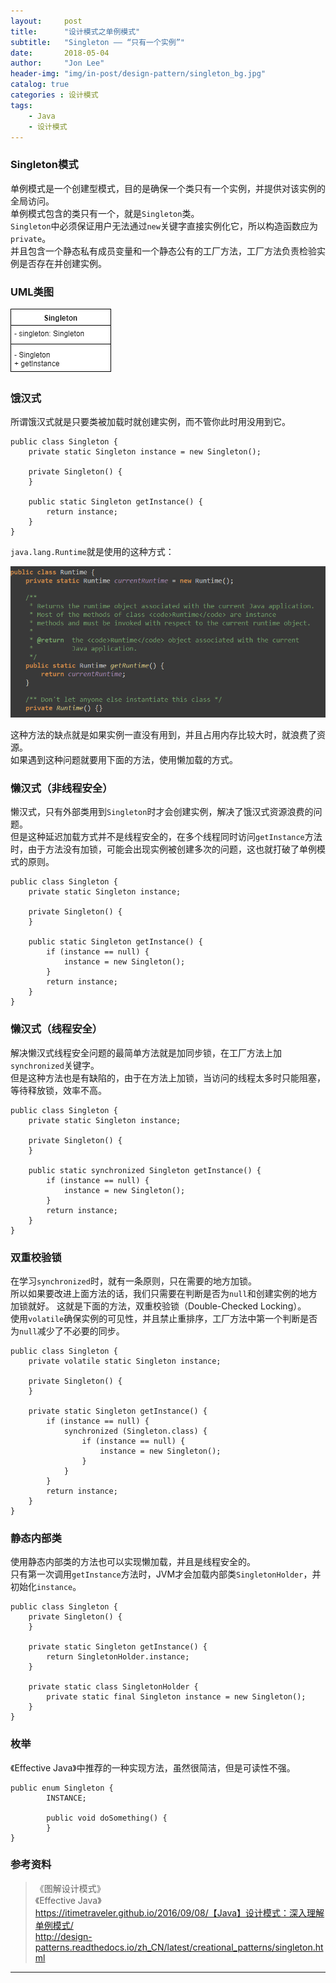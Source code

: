 ```yaml
---
layout:     post
title:      "设计模式之单例模式"
subtitle:   "Singleton —— “只有一个实例”"
date:       2018-05-04
author:     "Jon Lee"
header-img: "img/in-post/design-pattern/singleton_bg.jpg"
catalog: true
categories : 设计模式
tags:
    - Java
    - 设计模式
---
```


### Singleton模式

单例模式是一个创建型模式，目的是确保一个类只有一个实例，并提供对该实例的全局访问。  
单例模式包含的类只有一个，就是`Singleton`类。  
`Singleton`中必须保证用户无法通过`new`关键字直接实例化它，所以构造函数应为`private`。  
并且包含一个静态私有成员变量和一个静态公有的工厂方法，工厂方法负责检验实例是否存在并创建实例。

### UML类图

![](/img/in-post/design-pattern/singleton_1.png)

### 饿汉式

所谓饿汉式就是只要类被加载时就创建实例，而不管你此时用没用到它。   

    public class Singleton {
    	private static Singleton instance = new Singleton();

    	private Singleton() {
    	}

    	public static Singleton getInstance() {
    		return instance;
    	}
    }

`java.lang.Runtime`就是使用的这种方式：

![](/img/in-post/design-pattern/singleton_2.png)

这种方法的缺点就是如果实例一直没有用到，并且占用内存比较大时，就浪费了资源。   
如果遇到这种问题就要用下面的方法，使用懒加载的方式。

### 懒汉式（非线程安全）

懒汉式，只有外部类用到`Singleton`时才会创建实例，解决了饿汉式资源浪费的问题。  
但是这种延迟加载方式并不是线程安全的，在多个线程同时访问`getInstance`方法时，由于方法没有加锁，可能会出现实例被创建多次的问题，这也就打破了单例模式的原则。

    public class Singleton {
    	private static Singleton instance;

    	private Singleton() {
    	}

    	public static Singleton getInstance() {
    		if (instance == null) {
    			instance = new Singleton();
    		}
    		return instance;
    	}
    }

### 懒汉式（线程安全）

解决懒汉式线程安全问题的最简单方法就是加同步锁，在工厂方法上加`synchronized`关键字。  
但是这种方法也是有缺陷的，由于在方法上加锁，当访问的线程太多时只能阻塞，等待释放锁，效率不高。

    public class Singleton {
    	private static Singleton instance;

    	private Singleton() {
    	}

    	public static synchronized Singleton getInstance() {
    		if (instance == null) {
    			instance = new Singleton();
    		}
    		return instance;
    	}
    }

### 双重校验锁

在学习`synchronized`时，就有一条原则，只在需要的地方加锁。  
所以如果要改进上面方法的话，我们只需要在判断是否为`null`和创建实例的地方加锁就好。
这就是下面的方法，双重校验锁（Double-Checked Locking）。  
使用`volatile`确保实例的可见性，并且禁止重排序，工厂方法中第一个判断是否为`null`减少了不必要的同步。

    public class Singleton {
    	private volatile static Singleton instance;

    	private Singleton() {
    	}

    	private static Singleton getInstance() {
    		if (instance == null) {
    			synchronized (Singleton.class) {
    				if (instance == null) {
    					instance = new Singleton();
    				}
    			}
    		}
    		return instance;
    	}
    }

### 静态内部类

使用静态内部类的方法也可以实现懒加载，并且是线程安全的。  
只有第一次调用`getInstance`方法时，JVM才会加载内部类`SingletonHolder`，并初始化`instance`。

    public class Singleton {
    	private Singleton() {
    	}

    	private static Singleton getInstance() {
    		return SingletonHolder.instance;
    	}

    	private static class SingletonHolder {
    		private static final Singleton instance = new Singleton();
    	}
    }

### 枚举

《Effective Java》中推荐的一种实现方法，虽然很简洁，但是可读性不强。

    public enum Singleton {
            INSTANCE;

            public void doSomething() {
            }
    }

### 参考资料

>《图解设计模式》  
《Effective Java》  
https://itimetraveler.github.io/2016/09/08/【Java】设计模式：深入理解单例模式/  
http://design-patterns.readthedocs.io/zh_CN/latest/creational_patterns/singleton.html

---
